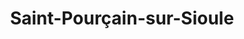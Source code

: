 ---
title: Saint-Pourçain-sur-Sioule
url: /saint-pourcain-sur-sioule/
latitude: 46.31
longitude: 3.282
---